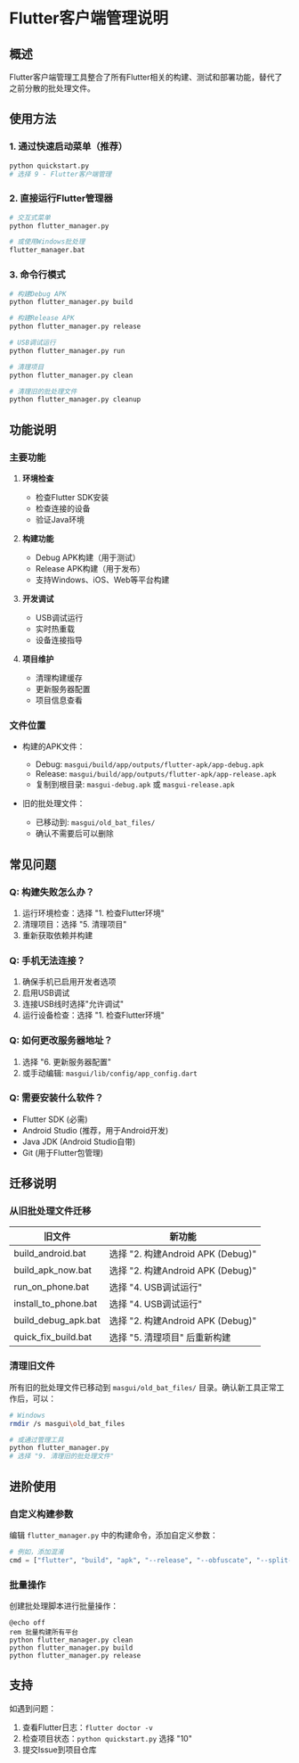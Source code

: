 # Flutter客户端管理说明

## 概述

Flutter客户端管理工具整合了所有Flutter相关的构建、测试和部署功能，替代了之前分散的批处理文件。

## 使用方法

### 1. 通过快速启动菜单（推荐）

```bash
python quickstart.py
# 选择 9 - Flutter客户端管理
```

### 2. 直接运行Flutter管理器

```bash
# 交互式菜单
python flutter_manager.py

# 或使用Windows批处理
flutter_manager.bat
```

### 3. 命令行模式

```bash
# 构建Debug APK
python flutter_manager.py build

# 构建Release APK
python flutter_manager.py release

# USB调试运行
python flutter_manager.py run

# 清理项目
python flutter_manager.py clean

# 清理旧的批处理文件
python flutter_manager.py cleanup
```

## 功能说明

### 主要功能

1. **环境检查**
   - 检查Flutter SDK安装
   - 检查连接的设备
   - 验证Java环境

2. **构建功能**
   - Debug APK构建（用于测试）
   - Release APK构建（用于发布）
   - 支持Windows、iOS、Web等平台构建

3. **开发调试**
   - USB调试运行
   - 实时热重载
   - 设备连接指导

4. **项目维护**
   - 清理构建缓存
   - 更新服务器配置
   - 项目信息查看

### 文件位置

- 构建的APK文件：
  - Debug: `masgui/build/app/outputs/flutter-apk/app-debug.apk`
  - Release: `masgui/build/app/outputs/flutter-apk/app-release.apk`
  - 复制到根目录: `masgui-debug.apk` 或 `masgui-release.apk`

- 旧的批处理文件：
  - 已移动到: `masgui/old_bat_files/`
  - 确认不需要后可以删除

## 常见问题

### Q: 构建失败怎么办？

1. 运行环境检查：选择 "1. 检查Flutter环境"
2. 清理项目：选择 "5. 清理项目"
3. 重新获取依赖并构建

### Q: 手机无法连接？

1. 确保手机已启用开发者选项
2. 启用USB调试
3. 连接USB线时选择"允许调试"
4. 运行设备检查：选择 "1. 检查Flutter环境"

### Q: 如何更改服务器地址？

1. 选择 "6. 更新服务器配置"
2. 或手动编辑: `masgui/lib/config/app_config.dart`

### Q: 需要安装什么软件？

- Flutter SDK (必需)
- Android Studio (推荐，用于Android开发)
- Java JDK (Android Studio自带)
- Git (用于Flutter包管理)

## 迁移说明

### 从旧批处理文件迁移

| 旧文件 | 新功能 |
|--------|--------|
| build_android.bat | 选择 "2. 构建Android APK (Debug)" |
| build_apk_now.bat | 选择 "2. 构建Android APK (Debug)" |
| run_on_phone.bat | 选择 "4. USB调试运行" |
| install_to_phone.bat | 选择 "4. USB调试运行" |
| build_debug_apk.bat | 选择 "2. 构建Android APK (Debug)" |
| quick_fix_build.bat | 选择 "5. 清理项目" 后重新构建 |

### 清理旧文件

所有旧的批处理文件已移动到 `masgui/old_bat_files/` 目录。确认新工具正常工作后，可以：

```bash
# Windows
rmdir /s masgui\old_bat_files

# 或通过管理工具
python flutter_manager.py
# 选择 "9. 清理旧的批处理文件"
```

## 进阶使用

### 自定义构建参数

编辑 `flutter_manager.py` 中的构建命令，添加自定义参数：

```python
# 例如，添加混淆
cmd = ["flutter", "build", "apk", "--release", "--obfuscate", "--split-debug-info=./debug_info"]
```

### 批量操作

创建批处理脚本进行批量操作：

```batch
@echo off
rem 批量构建所有平台
python flutter_manager.py clean
python flutter_manager.py build
python flutter_manager.py release
```

## 支持

如遇到问题：
1. 查看Flutter日志：`flutter doctor -v`
2. 检查项目状态：`python quickstart.py` 选择 "10"
3. 提交Issue到项目仓库
